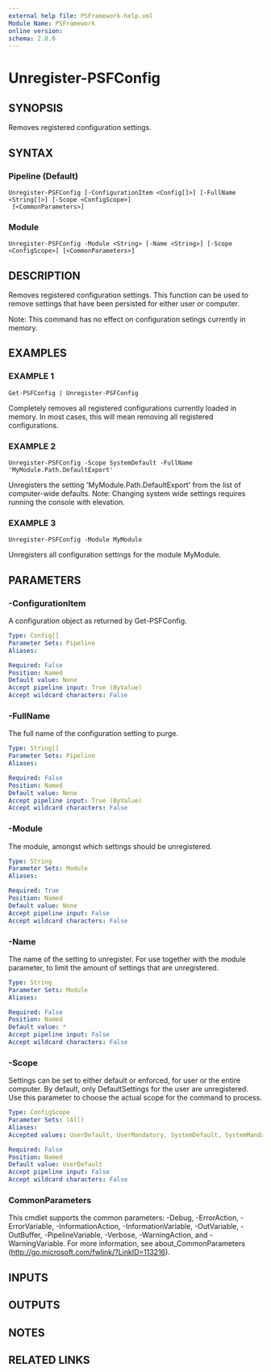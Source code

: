 ```yaml
---
external help file: PSFramework-help.xml
Module Name: PSFramework
online version:
schema: 2.0.0
---
```


# Unregister-PSFConfig

## SYNOPSIS
Removes registered configuration settings.

## SYNTAX

### Pipeline (Default)
```
Unregister-PSFConfig [-ConfigurationItem <Config[]>] [-FullName <String[]>] [-Scope <ConfigScope>]
 [<CommonParameters>]
```

### Module
```
Unregister-PSFConfig -Module <String> [-Name <String>] [-Scope <ConfigScope>] [<CommonParameters>]
```

## DESCRIPTION
Removes registered configuration settings.
This function can be used to remove settings that have been persisted for either user or computer.

Note: This command has no effect on configuration setings currently in memory.

## EXAMPLES

### EXAMPLE 1
```
Get-PSFConfig | Unregister-PSFConfig
```

Completely removes all registered configurations currently loaded in memory.
In most cases, this will mean removing all registered configurations.

### EXAMPLE 2
```
Unregister-PSFConfig -Scope SystemDefault -FullName 'MyModule.Path.DefaultExport'
```

Unregisters the setting 'MyModule.Path.DefaultExport' from the list of computer-wide defaults.
Note: Changing system wide settings requires running the console with elevation.

### EXAMPLE 3
```
Unregister-PSFConfig -Module MyModule
```

Unregisters all configuration settings for the module MyModule.

## PARAMETERS

### -ConfigurationItem
A configuration object as returned by Get-PSFConfig.

```yaml
Type: Config[]
Parameter Sets: Pipeline
Aliases:

Required: False
Position: Named
Default value: None
Accept pipeline input: True (ByValue)
Accept wildcard characters: False
```

### -FullName
The full name of the configuration setting to purge.

```yaml
Type: String[]
Parameter Sets: Pipeline
Aliases:

Required: False
Position: Named
Default value: None
Accept pipeline input: True (ByValue)
Accept wildcard characters: False
```

### -Module
The module, amongst which settings should be unregistered.

```yaml
Type: String
Parameter Sets: Module
Aliases:

Required: True
Position: Named
Default value: None
Accept pipeline input: False
Accept wildcard characters: False
```

### -Name
The name of the setting to unregister.
For use together with the module parameter, to limit the amount of settings that are unregistered.

```yaml
Type: String
Parameter Sets: Module
Aliases:

Required: False
Position: Named
Default value: *
Accept pipeline input: False
Accept wildcard characters: False
```

### -Scope
Settings can be set to either default or enforced, for user or the entire computer.
By default, only DefaultSettings for the user are unregistered.
Use this parameter to choose the actual scope for the command to process.

```yaml
Type: ConfigScope
Parameter Sets: (All)
Aliases:
Accepted values: UserDefault, UserMandatory, SystemDefault, SystemMandatory, FileUserLocal, FileUserShared, FileSystem

Required: False
Position: Named
Default value: UserDefault
Accept pipeline input: False
Accept wildcard characters: False
```

### CommonParameters
This cmdlet supports the common parameters: -Debug, -ErrorAction, -ErrorVariable, -InformationAction, -InformationVariable, -OutVariable, -OutBuffer, -PipelineVariable, -Verbose, -WarningAction, and -WarningVariable.
For more information, see about_CommonParameters (http://go.microsoft.com/fwlink/?LinkID=113216).

## INPUTS

## OUTPUTS

## NOTES

## RELATED LINKS

